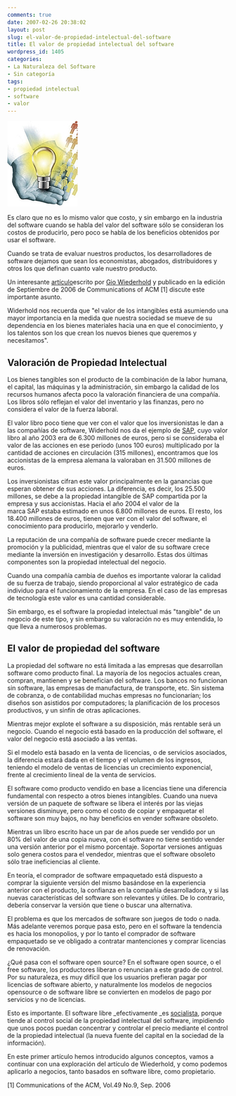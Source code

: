 ```yaml
---
comments: true
date: 2007-02-26 20:38:02
layout: post
slug: el-valor-de-propiedad-intelectual-del-software
title: El valor de propiedad intelectual del software
wordpress_id: 1405
categories:
- La Naturaleza del Software
- Sin categoría
tags:
- propiedad intelectual
- software
- valor
---
```


![](softip.jpg)

Es claro que no es lo mismo valor que costo, y sin embargo en la industria del software cuando se habla del valor del software sólo se consideran los costos de producirlo, pero poco se habla de los beneficios obtenidos por usar el software.

Cuando se trata de evaluar nuestros productos, los desarrolladores de software dejamos que sean los economistas, abogados, distribuidores y otros los que definan cuanto vale nuestro producto.

Un interesante [artículo](http://replay.waybackmachine.org/20090419110840/http://infolab.stanford.edu/pub/gio/2006/worth30.pdf)escrito por [Gio Wiederhold](http://replay.waybackmachine.org/20090419110840/http://infolab.stanford.edu/people/gio.html) y publicado en la edición de Septiembre de 2006 de Communications of ACM [1] discute este importante asunto.

Widerhold nos recuerda que "el valor de los intangibles está asumiendo una mayor importancia en la medida que nuestra sociedad se mueve de su dependencia en los bienes materiales hacia una en que el conocimiento, y los talentos son los que crean los nuevos bienes que queremos y necesitamos".


## Valoración de Propiedad Intelectual


Los bienes tangibles son el producto de la combinación de la labor humana, el capital, las máquinas y la administración, sin embargo la calidad de los recursos humanos afecta poco la valoración financiera de una compañía. Los libros sólo reflejan el valor del inventario y las finanzas, pero no considera el valor de la fuerza laboral.

El valor libro poco tiene que ver con el valor que los inversionistas le dan a las compañías de software, Widerhold nos da el ejemplo de [SAP](http://replay.waybackmachine.org/20090419110840/http://www.lnds.net/2007/02/www.sap.com), cuyo valor libro al año 2003 era de 6.300 millones de euros, pero si se consideraba el valor de las acciones en ese periodo (unos 100 euros) multiplicado por la cantidad de acciones en circulación (315 millones), encontramos que los accionistas de la empresa alemana la valoraban en 31.500 millones de euros.

Los inversionistas cifran este valor principalmente en la ganancias que esperan obtener de sus acciones. La diferencia, es decir, los 25.500 millones, se debe a la propiedad intangible de SAP compartida por la empresa y sus accionistas. Hacia el año 2004 el valor de la marca SAP estaba estimado en unos 6.800 millones de euros. El resto, los 18.400 millones de euros, tienen que ver con el valor del software, el conocimiento para producirlo, mejorarlo y venderlo.

La reputación de una compañía de software puede crecer mediante la promoción y la publicidad, mientras que el valor de su software crece mediante la inversión en investigación y desarrollo. Estas dos últimas componentes son la propiedad intelectual del negocio.

Cuando una compañía cambia de dueños es importante valorar la calidad de su fuerza de trabajo, siendo proporcional al valor estratégico de cada individuo para el funcionamiento de la empresa. En el caso de las empresas de tecnología este valor es una cantidad considerable.

Sin embargo, es el software la propiedad intelectual más "tangible" de un negocio de este tipo, y sin embargo su valoración no es muy entendida, lo que lleva a numerosos problemas.

## El valor de propiedad del software

La propiedad del software no está limitada a las empresas que desarrollan software como producto final. La mayoría de los negocios actuales crean, compran, mantienen y se benefician del software. Los bancos no funcionan sin software, las empresas de manufactura, de transporte, etc. Sin sistema de cobranza, o de contabilidad muchas empresas no funcionarían; los diseños son asistidos por computadores; la planificación de los procesos productivos, y un sinfín de otras aplicaciones.

Mientras mejor explote el software a su disposición, más rentable será un negocio. Cuando el negocio está basado en la producción del software, el valor del negocio está asociado a las ventas.

Si el modelo está basado en la venta de licencias, o de servicios asociados, la diferencia estará dada en el tiempo y el volumen de los ingresos, teniendo el modelo de ventas de licencias un crecimiento exponencial, frente al crecimiento lineal de la venta de servicios.

El software como producto vendido en base a licencias tiene una diferencia fundamental con respecto a otros bienes intangibles. Cuando una nueva versión de un paquete de software se libera el interés por las viejas versiones disminuye, pero como el costo de copiar y empaquetar el software son muy bajos, no hay beneficios en vender software obsoleto.

Mientras un libro escrito hace un par de años puede ser vendido por un 80% del valor de una copia nueva, con el software no tiene sentido vender una versión anterior por el mismo porcentaje. Soportar versiones antiguas solo genera costos para el vendedor, mientras que el software obsoleto sólo trae ineficiencias al cliente.

En teoría, el comprador de software empaquetado está dispuesto a comprar la siguiente versión del mismo basándose en la experiencia anterior con el producto, la confianza en la compañía desarrolladora, y si las nuevas características del software son relevantes y útiles. De lo contrario, debería conservar la versión que tiene o buscar una alternativa.

El problema es que los mercados de software son juegos de todo o nada. Más adelante veremos porque pasa esto, pero en el software la tendencia es hacia los monopolios, y por lo tanto el comprador de software empaquetado se ve obligado a contratar mantenciones y comprar licencias de renovación.

¿Qué pasa con el software open source? En el software open source, o el free software, los productores liberan o renuncian a este grado de control. Por su naturaleza, es muy difícil que los usuarios prefieran pagar por licencias de software abierto, y naturalmente los modelos de negocios opensource o de software libre se convierten en modelos de pago por servicios y no de licencias.

Esto es importante. El software libre _efectivamente _es [socialista](http://replay.waybackmachine.org/20090419110840/http://es.wikipedia.org/wiki/Socialismo), porque tiende al control social de la propiedad intelectual del software, impidiendo que unos pocos puedan concentrar y controlar el precio mediante el control de la propiedad intelectual (la nueva fuente del capital en la sociedad de la información).

En este primer artículo hemos introducido algunos conceptos, vamos a continuar con una exploración del artículo de Wiederhold, y como podemos aplicarlo a negocios, tanto basados en software libre, como propietario.

[1] Communications of the ACM, Vol.49 No.9, Sep. 2006
